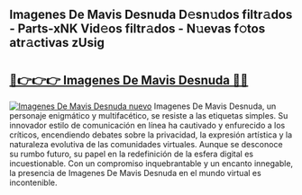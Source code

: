 ## Imagenes De Mavis Desnuda D𝚎sn𝚞dos filtr𝚊dos - Parts-xNK Vid𝚎os filtr𝚊dos - N𝚞evas f𝚘tos atr𝚊ctivas zUsig

# <h2><a href="http://mb76fdm.tromn.icu/?c=Imagenes+De+Mavis+Desnuda">🔗👉👉👉 Imagenes De Mavis Desnuda 🔗🔗</a></h2>

[![Imagenes De Mavis Desnuda nuevo](https://i.imgur.com/pEAQMta.gif)](http://mb76fdm.tromn.icu/?c=Imagenes+De+Mavis+Desnuda)
Imagenes De Mavis Desnuda, un personaje enigmático y multifacético, se resiste a las etiquetas simples. Su innovador estilo de comunicación en línea ha cautivado y enfurecido a los críticos, encendiendo debates sobre la privacidad, la expresión artística y la naturaleza evolutiva de las comunidades virtuales. Aunque se desconoce su rumbo futuro, su papel en la redefinición de la esfera digital es incuestionable. Con un compromiso inquebrantable y un encanto innegable, la presencia de Imagenes De Mavis Desnuda en el mundo virtual es incontenible.
